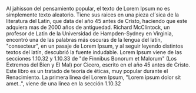 Al jahisson del pensamiento popular, el texto de Lorem Ipsum no es simplemente texto aleatorio. Tiene sus raices en una pieza cl´sica
 de la literatura del Latin, que data del año 45 antes de Cristo, haciendo que este adquiera mas de 2000 años de antiguedad. Richard 
 McClintock, un profesor de Latin de la Universidad de Hampden-Sydney en Virginia, encontró una de las palabras más oscuras de la 
 lengua del latín, "consecteur", en un pasaje de Lorem Ipsum, y al seguir leyendo distintos textos del latín, descubrió la fuente 
 indudable. Lorem Ipsum viene de las secciones 1.10.32 y 1.10.33 de "de Finnibus Bonorum et Malorum" (Los Extremos del Bien y El Mal) 
 por Cicero, escrito en el año 45 antes de Cristo. Este libro es un tratado de teoría de éticas, muy popular durante el Renacimiento. 
 La primera linea del Lorem Ipsum, "Lorem ipsum dolor sit amet..", viene de una linea en la sección 1.10.32
